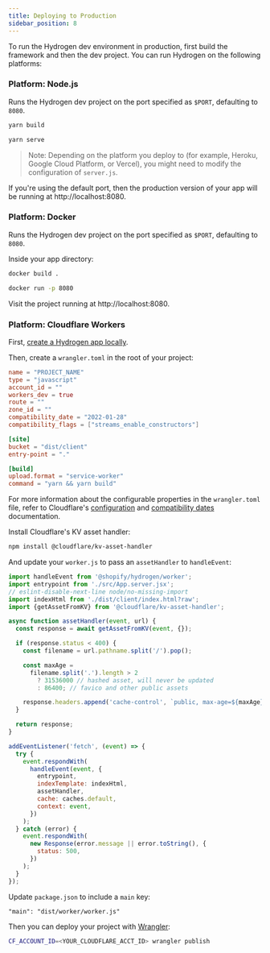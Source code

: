 ```yaml
---
title: Deploying to Production
sidebar_position: 8
---
```


To run the Hydrogen dev environment in production, first build the framework and then the dev project. You can run Hydrogen on the following platforms:

### Platform: Node.js

Runs the Hydrogen dev project on the port specified as `$PORT`, defaulting to `8080`.

```bash
yarn build

yarn serve
```

> Note:
> Depending on the platform you deploy to (for example, Heroku, Google Cloud Platform, or Vercel), you might need to modify the configuration of `server.js`.

If you're using the default port, then the production version of your app will be running at http://localhost:8080.

### Platform: Docker

Runs the Hydrogen dev project on the port specified as `$PORT`, defaulting to `8080`.

Inside your app directory:

```bash
docker build .

docker run -p 8080
```

Visit the project running at http://localhost:8080.

### Platform: Cloudflare Workers

First, [create a Hydrogen app locally](https://shopify.dev/custom-storefronts/hydrogen/getting-started).

Then, create a `wrangler.toml` in the root of your project:

```toml
name = "PROJECT_NAME"
type = "javascript"
account_id = ""
workers_dev = true
route = ""
zone_id = ""
compatibility_date = "2022-01-28"
compatibility_flags = ["streams_enable_constructors"]

[site]
bucket = "dist/client"
entry-point = "."

[build]
upload.format = "service-worker"
command = "yarn && yarn build"
```

For more information about the configurable properties in the `wrangler.toml` file, refer to Cloudflare's [configuration](https://developers.cloudflare.com/workers/cli-wrangler/configuration) and [compatibility dates](https://developers.cloudflare.com/workers/platform/compatibility-dates) documentation.

Install Cloudflare's KV asset handler:

```bash
npm install @cloudflare/kv-asset-handler
```

And update your `worker.js` to pass an `assetHandler` to `handleEvent`:

```js
import handleEvent from '@shopify/hydrogen/worker';
import entrypoint from './src/App.server.jsx';
// eslint-disable-next-line node/no-missing-import
import indexHtml from './dist/client/index.html?raw';
import {getAssetFromKV} from '@cloudflare/kv-asset-handler';

async function assetHandler(event, url) {
  const response = await getAssetFromKV(event, {});

  if (response.status < 400) {
    const filename = url.pathname.split('/').pop();

    const maxAge =
      filename.split('.').length > 2
        ? 31536000 // hashed asset, will never be updated
        : 86400; // favico and other public assets

    response.headers.append('cache-control', `public, max-age=${maxAge}`);
  }

  return response;
}

addEventListener('fetch', (event) => {
  try {
    event.respondWith(
      handleEvent(event, {
        entrypoint,
        indexTemplate: indexHtml,
        assetHandler,
        cache: caches.default,
        context: event,
      })
    );
  } catch (error) {
    event.respondWith(
      new Response(error.message || error.toString(), {
        status: 500,
      })
    );
  }
});
```

Update `package.json` to include a `main` key:

```
"main": "dist/worker/worker.js"
```

Then you can deploy your project with [Wrangler](https://developers.cloudflare.com/workers/cli-wrangler/install-update):

```bash
CF_ACCOUNT_ID=<YOUR_CLOUDFLARE_ACCT_ID> wrangler publish
```

